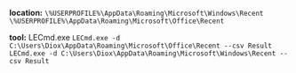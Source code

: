 
**location:**
`\%USERPROFILE%\AppData\Roaming\Microsoft\Windows\Recent`
`\%USERPROFILE%\AppData\Roaming\Microsoft\Office\Recent`

**tool:**
LECmd.exe
`LECmd.exe -d C:\Users\Diox\AppData\Roaming\Microsoft\Office\Recent --csv Result`
`LECmd.exe -d C:\Users\Diox\AppData\Roaming\Microsoft\Windows\Recent --csv Result`

